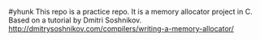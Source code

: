 #yhunk
This repo is a practice repo.
It is a memory allocator project in C.
Based on a tutorial by Dmitri Soshnikov.
http://dmitrysoshnikov.com/compilers/writing-a-memory-allocator/

